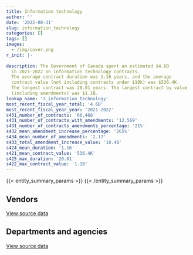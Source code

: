 ```yaml
---
title: Information technology
author: ''
date: '2022-08-31'
slug: information_technology
categories: []
tags: []
images:
  - /img/cover.png
r_init: |-
  
description: The Government of Canada spent an estimated $4.6B
  in 2021-2022 on information technology contracts.
  The average contract duration was 1.16 years, and the average
  contract value (not including contracts under $10k) was $536.4K.
  The longest contract was 20.01 years. The largest contract by value
  (including amendments) was $1.1B.
lookup_name: '3_information_technology'
most_recent_fiscal_year_total: '4.6B'
most_recent_fiscal_year_year: '2021-2022'
s431_number_of_contracts: '60,468'
s431_number_of_contracts_with_amendments: '12,569'
s431_number_of_contracts_amendments_percentage: '21%'
s432_mean_amendment_increase_percentage: '265%'
s434_mean_number_of_amendments: '2.17'
s433_total_amendment_increase_value: '10.4B'
s424_mean_duration: '1.16'
s421_mean_contract_value: '536.4K'
s425_max_duration: '20.01'
s422_max_contract_value: '1.1B'
---
```


<script src="/rmarkdown-libs/htmlwidgets/htmlwidgets.js"></script>
<link href="/rmarkdown-libs/datatables-css/datatables-crosstalk.css" rel="stylesheet" />
<script src="/rmarkdown-libs/datatables-binding/datatables.js"></script>
<script src="/rmarkdown-libs/jquery/jquery-3.6.0.min.js"></script>
<link href="/rmarkdown-libs/dt-core-bootstrap/css/dataTables.bootstrap.min.css" rel="stylesheet" />
<link href="/rmarkdown-libs/dt-core-bootstrap/css/dataTables.bootstrap.extra.css" rel="stylesheet" />
<script src="/rmarkdown-libs/dt-core-bootstrap/js/jquery.dataTables.min.js"></script>
<script src="/rmarkdown-libs/dt-core-bootstrap/js/dataTables.bootstrap.min.js"></script>
<link href="/rmarkdown-libs/crosstalk/css/crosstalk.min.css" rel="stylesheet" />
<script src="/rmarkdown-libs/crosstalk/js/crosstalk.min.js"></script>
<script src="/rmarkdown-libs/htmlwidgets/htmlwidgets.js"></script>
<link href="/rmarkdown-libs/datatables-css/datatables-crosstalk.css" rel="stylesheet" />
<script src="/rmarkdown-libs/datatables-binding/datatables.js"></script>
<script src="/rmarkdown-libs/jquery/jquery-3.6.0.min.js"></script>
<link href="/rmarkdown-libs/dt-core-bootstrap/css/dataTables.bootstrap.min.css" rel="stylesheet" />
<link href="/rmarkdown-libs/dt-core-bootstrap/css/dataTables.bootstrap.extra.css" rel="stylesheet" />
<script src="/rmarkdown-libs/dt-core-bootstrap/js/jquery.dataTables.min.js"></script>
<script src="/rmarkdown-libs/dt-core-bootstrap/js/dataTables.bootstrap.min.js"></script>
<link href="/rmarkdown-libs/crosstalk/css/crosstalk.min.css" rel="stylesheet" />
<script src="/rmarkdown-libs/crosstalk/js/crosstalk.min.js"></script>

{{< entity_summary_params >}}
{{< /entity_summary_params >}}

## Vendors

<div id="htmlwidget-1" style="width:100%;height:auto;" class="datatables html-widget"></div>
<script type="application/json" data-for="htmlwidget-1">{"x":{"style":"bootstrap","filter":"none","vertical":false,"data":[["<a href=\"/vendors/10647802_canada/\">10647802 Canada<\/a>","<a href=\"/vendors/11983890_canada_centre/\">11983890 Canada Centre<\/a>","<a href=\"/vendors/2keys/\">2Keys<\/a>","<a href=\"/vendors/3d_datacomm/\">3D datacomm<\/a>","<a href=\"/vendors/3m_canada_company/\">3M Canada Company<\/a>","<a href=\"/vendors/4_office_automation/\">4 Office Automation<\/a>","<a href=\"/vendors/49_solutions/\">49 Solutions<\/a>","<a href=\"/vendors/529040_ontario_and_880382/\">529040 Ontario and 880382<\/a>","<a href=\"/vendors/9168516_canada/\">9168516 Canada<\/a>","<a href=\"/vendors/ab_sciex/\">AB Sciex<\/a>","<a href=\"/vendors/accenture/\">Accenture<\/a>","<a href=\"/vendors/access_2_networks/\">Access 2 Networks<\/a>","<a href=\"/vendors/acklands_grainger/\">Acklands Grainger<\/a>","<a href=\"/vendors/acme_future_security_controls/\">Acme Future Security Controls<\/a>","<a href=\"/vendors/acosys_consulting_services/\">Acosys Consulting Services<\/a>","<a href=\"/vendors/act/\">ACT<\/a>","<a href=\"/vendors/action_personnel_of_ottawa_hull/\">Action Personnel of Ottawa Hull<\/a>","<a href=\"/vendors/adga_group/\">ADGA Group<\/a>","<a href=\"/vendors/adobe/\">Adobe<\/a>","<a href=\"/vendors/adrm_technology_consulting/\">ADRM Technology Consulting<\/a>","<a href=\"/vendors/advanced_business_interiors/\">Advanced Business Interiors<\/a>","<a href=\"/vendors/advanced_chippewa_technologies/\">Advanced Chippewa Technologies<\/a>","<a href=\"/vendors/aecom/\">AECOM<\/a>","<a href=\"/vendors/agilent/\">Agilent<\/a>","<a href=\"/vendors/ainsworth/\">Ainsworth<\/a>","<a href=\"/vendors/air_liquide_canada/\">Air Liquide Canada<\/a>","<a href=\"/vendors/airbus/\">Airbus<\/a>","<a href=\"/vendors/alinea_international/\">Alinea International<\/a>","<a href=\"/vendors/altis_human_resources/\">Altis Human Resources<\/a>","<a href=\"/vendors/amazon/\">Amazon<\/a>","<a href=\"/vendors/amtek_engineering/\">Amtek Engineering<\/a>","<a href=\"/vendors/anixter/\">Anixter<\/a>","<a href=\"/vendors/ansys_canada/\">Ansys Canada<\/a>","<a href=\"/vendors/applied_electonics/\">Applied Electonics<\/a>","<a href=\"/vendors/apption/\">Apption<\/a>","<a href=\"/vendors/arisglobal/\">Arisglobal<\/a>","<a href=\"/vendors/artemp_personnel_services/\">Artemp Personnel Services<\/a>","<a href=\"/vendors/asokan_business_interiors/\">Asokan Business Interiors<\/a>","<a href=\"/vendors/associated_engineering/\">Associated Engineering<\/a>","<a href=\"/vendors/avi_spl_canada/\">AVI SPL Canada<\/a>","<a href=\"/vendors/azimuth_consulting_group/\">Azimuth Consulting Group<\/a>","<a href=\"/vendors/b_l_associates/\">B L Associates<\/a>","<a href=\"/vendors/bae_systems/\">BAE Systems<\/a>","<a href=\"/vendors/banctec_canada/\">BancTec Canada<\/a>","<a href=\"/vendors/banfield_seguin/\">Banfield Seguin<\/a>","<a href=\"/vendors/bayshore_healthcare/\">Bayshore Healthcare<\/a>","<a href=\"/vendors/bdo_canada/\">BDO Canada<\/a>","<a href=\"/vendors/beaver_air_charter_consultants/\">Beaver Air Charter Consultants<\/a>","<a href=\"/vendors/beckman_coulter_canada/\">Beckman Coulter Canada<\/a>","<a href=\"/vendors/bell_and_howell_canada/\">Bell and Howell Canada<\/a>","<a href=\"/vendors/bell_canada/\">Bell Canada<\/a>","<a href=\"/vendors/black_mcdonald/\">Black McDonald<\/a>","<a href=\"/vendors/blackberry/\">Blackberry<\/a>","<a href=\"/vendors/bluedot/\">BlueDot<\/a>","<a href=\"/vendors/blumetric_environmental/\">Blumetric Environmental<\/a>","<a href=\"/vendors/bmc_software/\">Bmc Software<\/a>","<a href=\"/vendors/bmc_software_canada/\">BMC Software Canada<\/a>","<a href=\"/vendors/bombardier/\">Bombardier<\/a>","<a href=\"/vendors/bouthillette_parizeau/\">Bouthillette Parizeau<\/a>","<a href=\"/vendors/bragg_communications/\">Bragg Communications<\/a>","<a href=\"/vendors/brandt_tractor/\">Brandt Tractor<\/a>","<a href=\"/vendors/bridges_of_canada/\">Bridges of Canada<\/a>","<a href=\"/vendors/broadnet_telecom/\">Broadnet Telecom<\/a>","<a href=\"/vendors/brookfield_global_integrated_solutions/\">Brookfield Global Integrated Solutions<\/a>","<a href=\"/vendors/brs_innovations/\">BRS Innovations<\/a>","<a href=\"/vendors/bruker/\">Bruker<\/a>","<a href=\"/vendors/c_core/\">C Core<\/a>","<a href=\"/vendors/ca/\">CA<\/a>","<a href=\"/vendors/cache_computer_consulting/\">Cache Computer Consulting<\/a>","<a href=\"/vendors/cadex/\">Cadex<\/a>","<a href=\"/vendors/cae/\">CAE<\/a>","<a href=\"/vendors/calian/\">Calian<\/a>","<a href=\"/vendors/campbell_scientific_canada/\">Campbell Scientific Canada<\/a>","<a href=\"/vendors/canada_post/\">Canada Post<\/a>","<a href=\"/vendors/canadian_bank_note_company/\">Canadian Bank Note Company<\/a>","<a href=\"/vendors/canadian_corps_of_commissionaires/\">Canadian Corps of Commissionaires<\/a>","<a href=\"/vendors/canadian_development_consultants/\">Canadian Development Consultants<\/a>","<a href=\"/vendors/canadian_red_cross/\">Canadian Red Cross<\/a>","<a href=\"/vendors/canadian_standards_association/\">Canadian Standards Association<\/a>","<a href=\"/vendors/canon/\">Canon<\/a>","<a href=\"/vendors/cansel_survey_equipment/\">Cansel Survey Equipment<\/a>","<a href=\"/vendors/carahsoft_technology/\">Carahsoft Technology<\/a>","<a href=\"/vendors/careworx/\">CareWorx<\/a>","<a href=\"/vendors/carleton_university/\">Carleton University<\/a>","<a href=\"/vendors/carswell/\">Carswell<\/a>","<a href=\"/vendors/cbci_telecom/\">CBCI Telecom<\/a>","<a href=\"/vendors/cbcl/\">CBCL<\/a>","<a href=\"/vendors/cbre/\">CBRE<\/a>","<a href=\"/vendors/cdci_research/\">CDCI Research<\/a>","<a href=\"/vendors/cdw_canada/\">CDW Canada<\/a>","<a href=\"/vendors/cellebrite/\">Cellebrite<\/a>","<a href=\"/vendors/ceridian/\">Ceridian<\/a>","<a href=\"/vendors/cgi/\">CGI<\/a>","<a href=\"/vendors/channel_management_international/\">Channel Management International<\/a>","<a href=\"/vendors/charron_human_resources/\">Charron Human Resources<\/a>","<a href=\"/vendors/charter_telecom/\">Charter Telecom<\/a>","<a href=\"/vendors/chubb_edwards/\">Chubb Edwards<\/a>","<a href=\"/vendors/cima/\">CIMA<\/a>","<a href=\"/vendors/cision_canada/\">Cision Canada<\/a>","<a href=\"/vendors/cistel_technology/\">Cistel Technology<\/a>","<a href=\"/vendors/citrix/\">Citrix<\/a>","<a href=\"/vendors/click_networks/\">Click Networks<\/a>","<a href=\"/vendors/closereach/\">CloseReach<\/a>","<a href=\"/vendors/co_ven/\">Co Ven<\/a>","<a href=\"/vendors/cofomo/\">Cofomo<\/a>","<a href=\"/vendors/colliers_project_leaders/\">Colliers Project Leaders<\/a>","<a href=\"/vendors/colt_canada/\">Colt Canada<\/a>","<a href=\"/vendors/combat_networks/\">Combat Networks<\/a>","<a href=\"/vendors/commpower/\">CommPower<\/a>","<a href=\"/vendors/commvault_systems/\">Commvault Systems<\/a>","<a href=\"/vendors/compucom_canada/\">Compucom Canada<\/a>","<a href=\"/vendors/compugen/\">Compugen<\/a>","<a href=\"/vendors/computer_associates_canada/\">Computer Associates Canada<\/a>","<a href=\"/vendors/concept_controls/\">Concept Controls<\/a>","<a href=\"/vendors/conexsys/\">CONEXSYS<\/a>","<a href=\"/vendors/connex_telecommunications/\">Connex Telecommunications<\/a>","<a href=\"/vendors/conoscenti_technologies/\">Conoscenti Technologies<\/a>","<a href=\"/vendors/contract_community/\">Contract Community<\/a>","<a href=\"/vendors/convergint_technologies/\">Convergint Technologies<\/a>","<a href=\"/vendors/coradix_technology_consulting/\">Coradix Technology Consulting<\/a>","<a href=\"/vendors/corbel_management/\">Corbel Management<\/a>","<a href=\"/vendors/cossette_communications/\">Cossette Communications<\/a>","<a href=\"/vendors/cpcs_transcom/\">CPCS Transcom<\/a>","<a href=\"/vendors/csdc_systems/\">CSDC Systems<\/a>","<a href=\"/vendors/ctoms/\">CTOMS<\/a>","<a href=\"/vendors/cullen_diesel_power/\">Cullen Diesel Power<\/a>","<a href=\"/vendors/cytelligence/\">Cytelligence<\/a>","<a href=\"/vendors/d_f_s/\">D F S<\/a>","<a href=\"/vendors/d_mark_biosciences/\">D Mark Biosciences<\/a>","<a href=\"/vendors/d2l/\">D2L<\/a>","<a href=\"/vendors/d4is_solutions/\">D4IS Solutions<\/a>","<a href=\"/vendors/dalhousie_university/\">Dalhousie University<\/a>","<a href=\"/vendors/dalian_enterprises/\">Dalian Enterprises<\/a>","<a href=\"/vendors/dasco_equipment/\">DASCO Equipment<\/a>","<a href=\"/vendors/decisive_group/\">Decisive Group<\/a>","<a href=\"/vendors/delco_automation/\">Delco Automation<\/a>","<a href=\"/vendors/dell_computer/\">Dell Computer<\/a>","<a href=\"/vendors/deloitte/\">Deloitte<\/a>","<a href=\"/vendors/dexterra/\">Dexterra<\/a>","<a href=\"/vendors/diligens/\">Diligens<\/a>","<a href=\"/vendors/dillon_consulting/\">Dillon Consulting<\/a>","<a href=\"/vendors/dls_technology/\">DLS Technology<\/a>","<a href=\"/vendors/dnr_consulting_group/\">DNR Consulting Group<\/a>","<a href=\"/vendors/donna_cona/\">Donna Cona<\/a>","<a href=\"/vendors/dragage_im/\">Dragage IM<\/a>","<a href=\"/vendors/dwp_solutions/\">DWP Solutions<\/a>","<a href=\"/vendors/dymech_engineering/\">Dymech Engineering<\/a>","<a href=\"/vendors/dynabook_canada/\">Dynabook Canada<\/a>","<a href=\"/vendors/dynamic_personnel_consultants/\">Dynamic Personnel Consultants<\/a>","<a href=\"/vendors/eagle_professional_resources/\">Eagle Professional Resources<\/a>","<a href=\"/vendors/eberhard_von_huene_associates/\">Eberhard Von Huene Associates<\/a>","<a href=\"/vendors/ebsco_canada/\">EBSCO Canada<\/a>","<a href=\"/vendors/eclipsys_solutions/\">Eclipsys Solutions<\/a>","<a href=\"/vendors/ecole_de_langues_abce/\">Ecole De Langues Abce<\/a>","<a href=\"/vendors/ecole_de_langues_la_cite/\">Ecole De Langues La Cite<\/a>","<a href=\"/vendors/ekos_research_associates/\">Ekos Research Associates<\/a>","<a href=\"/vendors/ellisdon/\">Ellisdon<\/a>","<a href=\"/vendors/elsevier/\">Elsevier<\/a>","<a href=\"/vendors/emcon_services/\">Emcon Services<\/a>","<a href=\"/vendors/empowered_networks/\">Empowered Networks<\/a>","<a href=\"/vendors/emtec/\">Emtec<\/a>","<a href=\"/vendors/englobe/\">Englobe<\/a>","<a href=\"/vendors/entrust/\">Entrust<\/a>","<a href=\"/vendors/environics_research_group/\">Environics Research Group<\/a>","<a href=\"/vendors/eperformance/\">Eperformance<\/a>","<a href=\"/vendors/ernst_young/\">Ernst Young<\/a>","<a href=\"/vendors/esri/\">ESRI<\/a>","<a href=\"/vendors/evaluation_personnel_selection/\">Evaluation Personnel Selection<\/a>","<a href=\"/vendors/evripos_janitorial_services/\">Evripos Janitorial Services<\/a>","<a href=\"/vendors/excel_human_resources/\">Excel Human Resources<\/a>","<a href=\"/vendors/exp_services/\">EXP Services<\/a>","<a href=\"/vendors/factiva/\">Factiva<\/a>","<a href=\"/vendors/fast_forward_french/\">Fast Forward French<\/a>","<a href=\"/vendors/fast_track_staffing/\">Fast Track Staffing<\/a>","<a href=\"/vendors/feast_interactive/\">FEAST Interactive<\/a>","<a href=\"/vendors/felix_technology/\">Felix Technology<\/a>","<a href=\"/vendors/ference_company_consulting/\">Ference Company Consulting<\/a>","<a href=\"/vendors/finning_international/\">Finning International<\/a>","<a href=\"/vendors/fish_food_and_allied_workers/\">Fish Food and Allied Workers<\/a>","<a href=\"/vendors/flynn_canada/\">Flynn Canada<\/a>","<a href=\"/vendors/fmc_professionals/\">FMC Professionals<\/a>","<a href=\"/vendors/ford_motor_company/\">Ford Motor Company<\/a>","<a href=\"/vendors/forrester_research/\">Forrester Research<\/a>","<a href=\"/vendors/foxit_software/\">Foxit Software<\/a>","<a href=\"/vendors/freebalance/\">FreeBalance<\/a>","<a href=\"/vendors/frequentis_canada/\">Frequentis Canada<\/a>","<a href=\"/vendors/frosti_fishing/\">Frosti Fishing<\/a>","<a href=\"/vendors/fugro_geosurveys/\">Fugro GeoSurveys<\/a>","<a href=\"/vendors/fujitsu/\">Fujitsu<\/a>","<a href=\"/vendors/fvb_energy/\">FVB Energy<\/a>","<a href=\"/vendors/g4s_security_services/\">G4S Security Services<\/a>","<a href=\"/vendors/gap_wireless/\">Gap Wireless<\/a>","<a href=\"/vendors/garda_security_group/\">Garda Security Group<\/a>","<a href=\"/vendors/gartner/\">Gartner<\/a>","<a href=\"/vendors/gatestone/\">Gatestone<\/a>","<a href=\"/vendors/gc_strategies/\">GC Strategies<\/a>","<a href=\"/vendors/gdi_services/\">GDI Services<\/a>","<a href=\"/vendors/gemtec/\">Gemtec<\/a>","<a href=\"/vendors/general_dynamics/\">General Dynamics<\/a>","<a href=\"/vendors/genesis_integration/\">Genesis Integration<\/a>","<a href=\"/vendors/gilmore_reproductions/\">Gilmore Reproductions<\/a>","<a href=\"/vendors/glasshouse_systems/\">GlassHouse Systems<\/a>","<a href=\"/vendors/global_knowledge/\">Global Knowledge<\/a>","<a href=\"/vendors/global_upholstery/\">Global Upholstery<\/a>","<a href=\"/vendors/golder_associates/\">Golder Associates<\/a>","<a href=\"/vendors/goss_gilroy/\">Goss Gilroy<\/a>","<a href=\"/vendors/grand_toy/\">Grand Toy<\/a>","<a href=\"/vendors/graybridge_international_consulting/\">Graybridge International Consulting<\/a>","<a href=\"/vendors/greater_toronto_airport_authority/\">Greater Toronto Airport Authority<\/a>","<a href=\"/vendors/gsi_international_consulting/\">GSI International Consulting<\/a>","<a href=\"/vendors/harbourside_engineering_consultants/\">Harbourside Engineering Consultants<\/a>","<a href=\"/vendors/haskoning_uk/\">Haskoning UK<\/a>","<a href=\"/vendors/hatch/\">Hatch<\/a>","<a href=\"/vendors/hawboldt_industries/\">Hawboldt Industries<\/a>","<a href=\"/vendors/haworth/\">Haworth<\/a>","<a href=\"/vendors/hewlett_packard/\">Hewlett Packard<\/a>","<a href=\"/vendors/hexagon/\">Hexagon<\/a>","<a href=\"/vendors/hitachi_data_systems/\">Hitachi Data Systems<\/a>","<a href=\"/vendors/hitrac/\">Hitrac<\/a>","<a href=\"/vendors/honeywell/\">Honeywell<\/a>","<a href=\"/vendors/hootsuite/\">Hootsuite<\/a>","<a href=\"/vendors/horizant/\">Horizant<\/a>","<a href=\"/vendors/hoskin_scientific/\">Hoskin Scientific<\/a>","<a href=\"/vendors/hubspoke/\">HubSpoke<\/a>","<a href=\"/vendors/hypertec/\">Hypertec<\/a>","<a href=\"/vendors/i4c_information_technology/\">I4C Information Technology<\/a>","<a href=\"/vendors/ibiska_telecom/\">Ibiska Telecom<\/a>","<a href=\"/vendors/ibm_canada/\">IBM Canada<\/a>","<a href=\"/vendors/iceberg_networks/\">Iceberg Networks<\/a>","<a href=\"/vendors/ids_systems_consultants/\">IDS Systems Consultants<\/a>","<a href=\"/vendors/ifathom/\">iFathom<\/a>","<a href=\"/vendors/ihs_global/\">IHS Global<\/a>","<a href=\"/vendors/iic_technologies/\">IIC Technologies<\/a>","<a href=\"/vendors/illumina_canada/\">Illumina Canada<\/a>","<a href=\"/vendors/imp_group/\">IMP Group<\/a>","<a href=\"/vendors/imtech_marine_canada/\">Imtech Marine Canada<\/a>","<a href=\"/vendors/info_tech_research_group/\">Info Tech Research Group<\/a>","<a href=\"/vendors/infosys/\">Infosys<\/a>","<a href=\"/vendors/inmarsat_solutions/\">Inmarsat Solutions<\/a>","<a href=\"/vendors/innovasea_marine_systems_canada/\">Innovasea Marine Systems Canada<\/a>","<a href=\"/vendors/insa/\">Insa<\/a>","<a href=\"/vendors/instrux_media/\">Instrux Media<\/a>","<a href=\"/vendors/integra_networks/\">Integra Networks<\/a>","<a href=\"/vendors/integrated_distribution_systems/\">Integrated Distribution Systems<\/a>","<a href=\"/vendors/interactive_audio_visual/\">Interactive Audio Visual<\/a>","<a href=\"/vendors/international_safety_research/\">International Safety Research<\/a>","<a href=\"/vendors/ipsos/\">Ipsos<\/a>","<a href=\"/vendors/ipss/\">IPSS<\/a>","<a href=\"/vendors/iron_mountain/\">Iron Mountain<\/a>","<a href=\"/vendors/irving_oil/\">Irving Oil<\/a>","<a href=\"/vendors/irving_shipbuilding/\">Irving Shipbuilding<\/a>","<a href=\"/vendors/it_net_consultants/\">IT NET Consultants<\/a>","<a href=\"/vendors/itex/\">ITEX<\/a>","<a href=\"/vendors/j_j_trailers_manufacturers_and_sales/\">J J Trailers Manufacturers and Sales<\/a>","<a href=\"/vendors/j_l_richards_associates/\">J L Richards Associates<\/a>","<a href=\"/vendors/jasco_applied_sciences_canada/\">JASCO Applied Sciences Canada<\/a>","<a href=\"/vendors/jastram_engineering/\">Jastram Engineering<\/a>","<a href=\"/vendors/jim_pattison_industries/\">Jim Pattison Industries<\/a>","<a href=\"/vendors/john_howard_society/\">John Howard Society<\/a>","<a href=\"/vendors/john_wiley_sons/\">John Wiley Sons<\/a>","<a href=\"/vendors/johnson_controls_canada/\">Johnson Controls Canada<\/a>","<a href=\"/vendors/keydata_associates/\">Keydata Associates<\/a>","<a href=\"/vendors/keysight_technologies_canada/\">Keysight Technologies Canada<\/a>","<a href=\"/vendors/kone/\">KONE<\/a>","<a href=\"/vendors/kongsberg/\">Kongsberg<\/a>","<a href=\"/vendors/konica_minolta_business_solutions/\">Konica Minolta Business Solutions<\/a>","<a href=\"/vendors/kpmg/\">KPMG<\/a>","<a href=\"/vendors/kubota_canada/\">Kubota Canada<\/a>","<a href=\"/vendors/kwc_architects/\">Kwc Architects<\/a>","<a href=\"/vendors/kyndryl_canada/\">Kyndryl Canada<\/a>","<a href=\"/vendors/l_agence/\">L Agence<\/a>","<a href=\"/vendors/l3harris/\">L3Harris<\/a>","<a href=\"/vendors/language_research_development_group/\">Language Research Development Group<\/a>","<a href=\"/vendors/lannick_contract_solutions/\">Lannick Contract Solutions<\/a>","<a href=\"/vendors/lansdowne_technologies/\">Lansdowne Technologies<\/a>","<a href=\"/vendors/laurentian_technologies/\">Laurentian Technologies<\/a>","<a href=\"/vendors/lemay/\">Lemay<\/a>","<a href=\"/vendors/leo_pisces_services_group/\">Leo Pisces Services Group<\/a>","<a href=\"/vendors/leonardo/\">Leonardo<\/a>","<a href=\"/vendors/levitt_safety/\">Levitt Safety<\/a>","<a href=\"/vendors/lexisnexis_canada/\">LexisNexis Canada<\/a>","<a href=\"/vendors/life_technologies/\">Life Technologies<\/a>","<a href=\"/vendors/lifespeak/\">LifeSpeak<\/a>","<a href=\"/vendors/like_10/\">Like 10<\/a>","<a href=\"/vendors/linovati/\">Linovati<\/a>","<a href=\"/vendors/lionbridge/\">Lionbridge<\/a>","<a href=\"/vendors/lloyd_s_register_canada/\">Lloyd’s Register Canada<\/a>","<a href=\"/vendors/lowe_martin_company/\">Lowe Martin Company<\/a>","<a href=\"/vendors/lro_staffing/\">LRO Staffing<\/a>","<a href=\"/vendors/ls_telcom/\">LS telcom<\/a>","<a href=\"/vendors/lumina_it/\">Lumina IT<\/a>","<a href=\"/vendors/m_d_charlton/\">M D Charlton<\/a>","<a href=\"/vendors/m_r_engineering/\">M R Engineering<\/a>","<a href=\"/vendors/macdonald_dettwiler_and_associates/\">Macdonald Dettwiler and Associates<\/a>","<a href=\"/vendors/magellan_aerospace/\">Magellan Aerospace<\/a>","<a href=\"/vendors/makwa_resourcing/\">Makwa Resourcing<\/a>","<a href=\"/vendors/manpower_services_canada/\">Manpower Services Canada<\/a>","<a href=\"/vendors/maplesoft_consulting/\">Maplesoft Consulting<\/a>","<a href=\"/vendors/marinenav/\">MarineNav<\/a>","<a href=\"/vendors/maverin/\">Maverin<\/a>","<a href=\"/vendors/maximus_canada/\">Maximus Canada<\/a>","<a href=\"/vendors/maxsys_staffing_and_consulting/\">Maxsys Staffing and Consulting<\/a>","<a href=\"/vendors/mcafee_international/\">McAfee International<\/a>","<a href=\"/vendors/mckinsey_and_company/\">McKinsey and Company<\/a>","<a href=\"/vendors/mdos_consulting/\">MDOS Consulting<\/a>","<a href=\"/vendors/media_q/\">Media Q<\/a>","<a href=\"/vendors/mega_tech/\">Mega Tech<\/a>","<a href=\"/vendors/mercury_marine/\">Mercury Marine<\/a>","<a href=\"/vendors/messa_computing/\">Messa Computing<\/a>","<a href=\"/vendors/metocean_telematics/\">Metocean Telematics<\/a>","<a href=\"/vendors/mgis/\">MGIS<\/a>","<a href=\"/vendors/michael_wager_consulting/\">Michael Wager Consulting<\/a>","<a href=\"/vendors/microsoft_canada/\">Microsoft Canada<\/a>","<a href=\"/vendors/millbrook_tactical/\">Millbrook Tactical<\/a>","<a href=\"/vendors/mindwire_systems/\">Mindwire Systems<\/a>","<a href=\"/vendors/mishkumi_technologies/\">Mishkumi Technologies<\/a>","<a href=\"/vendors/mnp/\">MNP<\/a>","<a href=\"/vendors/mobile_resource_group/\">Mobile Resource Group<\/a>","<a href=\"/vendors/modis_canada/\">Modis Canada<\/a>","<a href=\"/vendors/moerae_solutions/\">Moerae Solutions<\/a>","<a href=\"/vendors/moneris/\">Moneris<\/a>","<a href=\"/vendors/moore_canada/\">Moore Canada<\/a>","<a href=\"/vendors/morneau_shepell/\">Morneau Shepell<\/a>","<a href=\"/vendors/morpho_canada/\">Morpho Canada<\/a>","<a href=\"/vendors/motorola_solutions_canada/\">Motorola Solutions Canada<\/a>","<a href=\"/vendors/mts_allstream/\">MTS Allstream<\/a>","<a href=\"/vendors/n12_consulting/\">N12 Consulting<\/a>","<a href=\"/vendors/national_arts_centre/\">National Arts Centre<\/a>","<a href=\"/vendors/nations_translation_group/\">Nations Translation Group<\/a>","<a href=\"/vendors/nattiq/\">NATTIQ<\/a>","<a href=\"/vendors/nav_canada/\">NAV Canada<\/a>","<a href=\"/vendors/navpoint_consulting_group/\">Navpoint Consulting Group<\/a>","<a href=\"/vendors/newfound_recruiting/\">Newfound Recruiting<\/a>","<a href=\"/vendors/nfoe/\">NFOE<\/a>","<a href=\"/vendors/niche_technology/\">Niche Technology<\/a>","<a href=\"/vendors/nimble_information_strategies/\">Nimble Information Strategies<\/a>","<a href=\"/vendors/nisha_techonologies/\">Nisha Techonologies<\/a>","<a href=\"/vendors/nortac_defence/\">NORTAC Defence<\/a>","<a href=\"/vendors/northern_micro/\">Northern Micro<\/a>","<a href=\"/vendors/northwest_marine_technology/\">Northwest Marine Technology<\/a>","<a href=\"/vendors/northwestel/\">Northwestel<\/a>","<a href=\"/vendors/nortrax_canada/\">Nortrax Canada<\/a>","<a href=\"/vendors/nova_networks/\">Nova Networks<\/a>","<a href=\"/vendors/nrns/\">NRNS<\/a>","<a href=\"/vendors/nua_office/\">NUA Office<\/a>","<a href=\"/vendors/nuctech_company/\">NUCTECH Company<\/a>","<a href=\"/vendors/nuix_north_america/\">Nuix North America<\/a>","<a href=\"/vendors/number_ten_architectural_group/\">Number Ten Architectural Group<\/a>","<a href=\"/vendors/olin/\">Olin<\/a>","<a href=\"/vendors/onix_networking_canada/\">Onix Networking Canada<\/a>","<a href=\"/vendors/onx_enterprise_solutions/\">OnX Enterprise Solutions<\/a>","<a href=\"/vendors/openframe_technologies/\">OpenFrame Technologies<\/a>","<a href=\"/vendors/opentext/\">OpenText<\/a>","<a href=\"/vendors/oproma/\">Oproma<\/a>","<a href=\"/vendors/optiv_canada_federal/\">Optiv Canada Federal<\/a>","<a href=\"/vendors/oracle_canada/\">Oracle Canada<\/a>","<a href=\"/vendors/orangutech/\">Orangutech<\/a>","<a href=\"/vendors/oxford_economics_usa/\">Oxford Economics USA<\/a>","<a href=\"/vendors/paladin_group/\">Paladin Group<\/a>","<a href=\"/vendors/panasonic/\">Panasonic<\/a>","<a href=\"/vendors/patlon_aircraft_industries/\">Patlon Aircraft Industries<\/a>","<a href=\"/vendors/pattison_sign_group/\">Pattison Sign Group<\/a>","<a href=\"/vendors/perceptics/\">Perceptics<\/a>","<a href=\"/vendors/peter_j_kindree_architect/\">Peter J Kindree Architect<\/a>","<a href=\"/vendors/phaselock_systems_international/\">Phaselock Systems International<\/a>","<a href=\"/vendors/pitney_bowes/\">Pitney Bowes<\/a>","<a href=\"/vendors/pleiad_canada/\">Pleiad Canada<\/a>","<a href=\"/vendors/podolinsky_equipment/\">Podolinsky Equipment<\/a>","<a href=\"/vendors/point_hope_maritime/\">Point Hope Maritime<\/a>","<a href=\"/vendors/pomerleau/\">Pomerleau<\/a>","<a href=\"/vendors/portage_personnel/\">Portage Personnel<\/a>","<a href=\"/vendors/postmedia_network/\">Postmedia Network<\/a>","<a href=\"/vendors/pra/\">PRA<\/a>","<a href=\"/vendors/pragmatic_conferencing/\">Pragmatic Conferencing<\/a>","<a href=\"/vendors/precisionit/\">PrecisionIT<\/a>","<a href=\"/vendors/pricewaterhouse_coopers/\">Pricewaterhouse Coopers<\/a>","<a href=\"/vendors/primex_project_management/\">PRIMEX Project Management<\/a>","<a href=\"/vendors/printers_plus/\">Printers Plus<\/a>","<a href=\"/vendors/procom_consultants/\">Procom Consultants<\/a>","<a href=\"/vendors/prologic_systems/\">Prologic Systems<\/a>","<a href=\"/vendors/promaxis/\">Promaxis<\/a>","<a href=\"/vendors/proquest/\">ProQuest<\/a>","<a href=\"/vendors/prosci_canada/\">Prosci Canada<\/a>","<a href=\"/vendors/protak_consulting_group/\">Protak Consulting Group<\/a>","<a href=\"/vendors/provencher_roy_associes/\">Provencher Roy Associes<\/a>","<a href=\"/vendors/purelogic/\">PureLogic<\/a>","<a href=\"/vendors/purespirit_solutions/\">PureSpirIT Solutions<\/a>","<a href=\"/vendors/qiagen/\">QIAGEN<\/a>","<a href=\"/vendors/qmr/\">QMR<\/a>","<a href=\"/vendors/quantum_management_services/\">Quantum Management Services<\/a>","<a href=\"/vendors/quintet_consulting/\">Quintet Consulting<\/a>","<a href=\"/vendors/quorum/\">Quorum<\/a>","<a href=\"/vendors/r_e_gilmore_investments/\">R E Gilmore Investments<\/a>","<a href=\"/vendors/r2i/\">R2I<\/a>","<a href=\"/vendors/rampart_international/\">Rampart International<\/a>","<a href=\"/vendors/randstad/\">Randstad<\/a>","<a href=\"/vendors/rapiscan_systems/\">Rapiscan Systems<\/a>","<a href=\"/vendors/raymond_chabot_grant_thornton/\">Raymond Chabot Grant Thornton<\/a>","<a href=\"/vendors/raytheon/\">Raytheon<\/a>","<a href=\"/vendors/reparations_navales_et_industrielles_ocean/\">Reparations Navales et Industrielles Ocean<\/a>","<a href=\"/vendors/rhea/\">RHEA<\/a>","<a href=\"/vendors/rheinmetall/\">Rheinmetall<\/a>","<a href=\"/vendors/ricoh/\">Ricoh<\/a>","<a href=\"/vendors/risk_sciences_international/\">Risk Sciences International<\/a>","<a href=\"/vendors/rockwell_collins_canada/\">Rockwell Collins Canada<\/a>","<a href=\"/vendors/rogers/\">Rogers<\/a>","<a href=\"/vendors/rohde_schwarz_canada/\">Rohde Schwarz Canada<\/a>","<a href=\"/vendors/s_p_global_market_intelligence/\">S P Global Market Intelligence<\/a>","<a href=\"/vendors/saba_software/\">Saba Software<\/a>","<a href=\"/vendors/salesforce_canada/\">Salesforce Canada<\/a>","<a href=\"/vendors/samson_and_associates/\">Samson and Associates<\/a>","<a href=\"/vendors/samson_associes/\">Samson Associes<\/a>","<a href=\"/vendors/sap/\">SAP<\/a>","<a href=\"/vendors/sas_institute/\">SAS Institute<\/a>","<a href=\"/vendors/sasktel/\">SaskTel<\/a>","<a href=\"/vendors/sca_shipping_consultants_associated/\">SCA Shipping Consultants Associated<\/a>","<a href=\"/vendors/sdl_international_canada/\">SDL International Canada<\/a>","<a href=\"/vendors/seacoast_marine_electronics/\">Seacoast Marine Electronics<\/a>","<a href=\"/vendors/seaspan_victoria_shipyards/\">Seaspan Victoria Shipyards<\/a>","<a href=\"/vendors/securekey_technologies/\">SecureKey Technologies<\/a>","<a href=\"/vendors/serco/\">Serco<\/a>","<a href=\"/vendors/sharp_electronics/\">Sharp Electronics<\/a>","<a href=\"/vendors/shaw_cable/\">Shaw Cable<\/a>","<a href=\"/vendors/shi_canada/\">SHI Canada<\/a>","<a href=\"/vendors/shm_canada_consulting/\">SHM Canada Consulting<\/a>","<a href=\"/vendors/si_systems/\">SI Systems<\/a>","<a href=\"/vendors/siemens/\">Siemens<\/a>","<a href=\"/vendors/sierra_systems_group/\">Sierra Systems Group<\/a>","<a href=\"/vendors/simex_defence/\">Simex Defence<\/a>","<a href=\"/vendors/simplex_grinnell/\">Simplex Grinnell<\/a>","<a href=\"/vendors/skillsoft_canada/\">Skillsoft Canada<\/a>","<a href=\"/vendors/slr_consulting_canada/\">SLR Consulting Canada<\/a>","<a href=\"/vendors/smiths_detection/\">Smiths Detection<\/a>","<a href=\"/vendors/snc_lavalin/\">SNC Lavalin<\/a>","<a href=\"/vendors/softchoice/\">Softchoice<\/a>","<a href=\"/vendors/softsim_technologies/\">Softsim Technologies<\/a>","<a href=\"/vendors/solotech/\">Solotech<\/a>","<a href=\"/vendors/somos/\">Somos<\/a>","<a href=\"/vendors/southwest_research_institute/\">Southwest Research Institute<\/a>","<a href=\"/vendors/sra_staffing_solutions/\">SRA Staffing Solutions<\/a>","<a href=\"/vendors/st_airborne_systems/\">St Airborne Systems<\/a>","<a href=\"/vendors/st_john_ambulance/\">St John Ambulance<\/a>","<a href=\"/vendors/st_joseph_print_group/\">St Joseph Print Group<\/a>","<a href=\"/vendors/stantec/\">Stantec<\/a>","<a href=\"/vendors/stepped_care_solutions/\">Stepped Care Solutions<\/a>","<a href=\"/vendors/stoneworks_technologies/\">Stoneworks Technologies<\/a>","<a href=\"/vendors/stratos/\">Stratos<\/a>","<a href=\"/vendors/summit_canada_distributors/\">Summit Canada Distributors<\/a>","<a href=\"/vendors/sun_life_assurance_company/\">Sun Life Assurance Company<\/a>","<a href=\"/vendors/super_channel_international/\">Super Channel International<\/a>","<a href=\"/vendors/suse_software_solutions_canada/\">SUSE Software Solutions Canada<\/a>","<a href=\"/vendors/synersolutions_technologies/\">SynerSolutions Technologies<\/a>","<a href=\"/vendors/systematix_solutions/\">Systematix Solutions<\/a>","<a href=\"/vendors/systemscope/\">Systemscope<\/a>","<a href=\"/vendors/tag_hr/\">Tag HR<\/a>","<a href=\"/vendors/taligent_consulting/\">Taligent Consulting<\/a>","<a href=\"/vendors/tankatek/\">Tankatek<\/a>","<a href=\"/vendors/tecsis/\">Tecsis<\/a>","<a href=\"/vendors/teknion/\">Teknion<\/a>","<a href=\"/vendors/teksystems_canada/\">Teksystems Canada<\/a>","<a href=\"/vendors/telecom_computer_services/\">Telecom Computer Services<\/a>","<a href=\"/vendors/teledyne/\">Teledyne<\/a>","<a href=\"/vendors/telesat/\">Telesat<\/a>","<a href=\"/vendors/telus_canada/\">Telus Canada<\/a>","<a href=\"/vendors/tenaquip/\">Tenaquip<\/a>","<a href=\"/vendors/teramach_technologies/\">Teramach Technologies<\/a>","<a href=\"/vendors/tes_contract_services/\">TES Contract Services<\/a>","<a href=\"/vendors/testforce_systems/\">Testforce Systems<\/a>","<a href=\"/vendors/tetra_tech/\">Tetra Tech<\/a>","<a href=\"/vendors/thales/\">Thales<\/a>","<a href=\"/vendors/the_aim_group/\">The AIM Group<\/a>","<a href=\"/vendors/the_halifax_computer_consulting_group/\">The Halifax Computer Consulting Group<\/a>","<a href=\"/vendors/the_halifax_group/\">The Halifax Group<\/a>","<a href=\"/vendors/the_it_broker/\">The IT Broker<\/a>","<a href=\"/vendors/the_ktl_group/\">The KTL Group<\/a>","<a href=\"/vendors/the_masha_krupp_translation_group/\">The Masha Krupp Translation Group<\/a>","<a href=\"/vendors/the_mathworks/\">The Mathworks<\/a>","<a href=\"/vendors/the_right_door_consulting/\">The Right Door Consulting<\/a>","<a href=\"/vendors/the_vcan_group/\">The VCAN Group<\/a>","<a href=\"/vendors/thermo_fisher_scientific/\">Thermo Fisher Scientific<\/a>","<a href=\"/vendors/thinkon/\">ThinkOn<\/a>","<a href=\"/vendors/thomas_schmidt/\">Thomas Schmidt<\/a>","<a href=\"/vendors/thomson_reuters/\">Thomson Reuters<\/a>","<a href=\"/vendors/thrive_health/\">Thrive Health<\/a>","<a href=\"/vendors/tiree/\">Tiree<\/a>","<a href=\"/vendors/titan_boats/\">Titan Boats<\/a>","<a href=\"/vendors/toromont/\">Toromont<\/a>","<a href=\"/vendors/toshiba_canada/\">Toshiba Canada<\/a>","<a href=\"/vendors/totem_offisource/\">Totem Offisource<\/a>","<a href=\"/vendors/tpg_technology_consultants/\">Tpg Technology Consultants<\/a>","<a href=\"/vendors/track24_canada/\">Track24 Canada<\/a>","<a href=\"/vendors/transpolar_technology/\">Transpolar Technology<\/a>","<a href=\"/vendors/trm_technologies/\">TRM Technologies<\/a>","<a href=\"/vendors/tundra_technical_solutions/\">Tundra Technical Solutions<\/a>","<a href=\"/vendors/turtle_island_staffing/\">Turtle Island Staffing<\/a>","<a href=\"/vendors/tyco_integrated_fire_security/\">Tyco Integrated Fire Security<\/a>","<a href=\"/vendors/ultra_electronics/\">Ultra Electronics<\/a>","<a href=\"/vendors/unisoft_international/\">Unisoft International<\/a>","<a href=\"/vendors/unisource/\">Unisource<\/a>","<a href=\"/vendors/unisys_canada/\">Unisys Canada<\/a>","<a href=\"/vendors/united_rentals_of_canada/\">United Rentals of Canada<\/a>","<a href=\"/vendors/universite_laval/\">Universite Laval<\/a>","<a href=\"/vendors/university_of_alberta/\">University of Alberta<\/a>","<a href=\"/vendors/university_of_british_columbia/\">University of British Columbia<\/a>","<a href=\"/vendors/university_of_calgary/\">University of Calgary<\/a>","<a href=\"/vendors/university_of_guelph/\">University of Guelph<\/a>","<a href=\"/vendors/university_of_new_brunswick/\">University of New Brunswick<\/a>","<a href=\"/vendors/university_of_ottawa/\">University of Ottawa<\/a>","<a href=\"/vendors/university_of_saskatchewan/\">University of Saskatchewan<\/a>","<a href=\"/vendors/university_of_toronto/\">University of Toronto<\/a>","<a href=\"/vendors/university_of_waterloo/\">University of Waterloo<\/a>","<a href=\"/vendors/vaisala_canada/\">Vaisala Canada<\/a>","<a href=\"/vendors/valcom_consulting/\">Valcom Consulting<\/a>","<a href=\"/vendors/vancouver_pile_driving/\">Vancouver Pile Driving<\/a>","<a href=\"/vendors/vancouver_shipyards/\">Vancouver Shipyards<\/a>","<a href=\"/vendors/veritaaq_technology_house/\">Veritaaq Technology House<\/a>","<a href=\"/vendors/veritas_technologies/\">Veritas Technologies<\/a>","<a href=\"/vendors/vfa_canada/\">VFA Canada<\/a>","<a href=\"/vendors/vmware/\">VMware<\/a>","<a href=\"/vendors/vwr_international/\">VWR International<\/a>","<a href=\"/vendors/wainwright_marine_services/\">Wainwright Marine Services<\/a>","<a href=\"/vendors/wajax/\">Wajax<\/a>","<a href=\"/vendors/wartsila/\">Wartsila<\/a>","<a href=\"/vendors/watchguard_video/\">WatchGuard Video<\/a>","<a href=\"/vendors/waters/\">Waters<\/a>","<a href=\"/vendors/wesco_distribution_canada/\">WESCO Distribution Canada<\/a>","<a href=\"/vendors/westbury_national_show_systems/\">Westbury National Show Systems<\/a>","<a href=\"/vendors/westower_communications/\">WesTower Communications<\/a>","<a href=\"/vendors/wildlife_computers/\">Wildlife Computers<\/a>","<a href=\"/vendors/william_j_barker_clinical/\">William J Barker Clinical<\/a>","<a href=\"/vendors/wills_transfer/\">Wills Transfer<\/a>","<a href=\"/vendors/wintersteiger/\">WINTERSTEIGER<\/a>","<a href=\"/vendors/wolters_kluwer/\">Wolters Kluwer<\/a>","<a href=\"/vendors/woodward_s_oil/\">Woodward’s Oil<\/a>","<a href=\"/vendors/workdynamics_technologies/\">WorkDynamics Technologies<\/a>","<a href=\"/vendors/world_university_service_of_canada/\">World University Service of Canada<\/a>","<a href=\"/vendors/worldreach_software/\">Worldreach Software<\/a>","<a href=\"/vendors/wpp_group_canada_communications/\">WPP Group Canada Communications<\/a>","<a href=\"/vendors/wsp/\">WSP<\/a>","<a href=\"/vendors/wyssen_avalanche_control/\">Wyssen Avalanche Control<\/a>","<a href=\"/vendors/xerox/\">Xerox<\/a>","<a href=\"/vendors/xpera_risk_mitigation_investigation/\">Xpera Risk Mitigation Investigation<\/a>","<a href=\"/vendors/yamaha_motors_canada/\">Yamaha Motors Canada<\/a>","<a href=\"/vendors/zayo_canada/\">Zayo Canada<\/a>","<a href=\"/vendors/zernam_enterprise/\">Zernam Enterprise<\/a>","<a href=\"/vendors/zycom/\">Zycom<\/a>"],[2410375.11,null,23713381.02,506059.18,1848744.09,291251.75,811622.94,6787.22,null,null,31012916.37,4849483.75,null,142186.54,null,1819713.42,87970.5,17111178.27,7528403.73,12978612.04,17810.48,18342716.57,55981.74,90909.95,67034.3,null,19940.71,null,1996152.11,null,165016.62,162353.86,1182875.34,14206891.98,1145481.57,713895.35,219013.63,10345.15,128281.8,6016904.63,null,1500286.03,null,1189444.93,34330.63,null,4206239.59,null,null,2583368.27,343143330.78,null,3572374.11,null,50228.78,2409764.27,8145801.66,null,null,2234837.59,null,null,null,null,null,null,24217.97,87917.88,23174607.08,null,456001.92,19051171.95,15463.21,68003.61,1475305.73,3879477.64,null,4995000,20746.8,2129763.95,163119.56,5643495.09,1249164.19,null,1919282.17,11236707.51,398524.37,null,18261.86,24944612.72,974749.79,null,38203477.74,638888.64,11063.7,null,73590.5,null,524858.5,21977622.54,3663047.14,7025540.37,2397859.55,921015.01,41985886.86,5297075.17,2262499.7,10015218.15,841280.97,3180216.5,18731336.09,23467591.49,29535466.72,82232.36,8298593.11,53462.66,629276.06,659249.91,null,19219487.78,null,166725.53,213105.84,1711894.73,null,null,5650000,314268.79,79178.36,null,2696930.16,null,4060494.35,12880.57,15553729.66,382328.27,12746215.86,33356888.1,724986.77,524731.45,null,595930.31,5469171.63,30600759.72,null,522974.12,null,null,212606.88,1896001.56,10747.08,1195235.26,15797949.07,22861.96,6444.7,121496.8,14716086.6,3133372.18,4698606.1,4520778.65,1105158.77,317858.79,5954794.92,83945.9,1503788.58,7400349,6767399.64,169580.08,null,33588115.36,null,1925938.79,null,84727.01,275686.1,136478.5,null,null,null,null,11300,null,1732338.67,null,1950205.4,2055061.81,null,null,9011308.74,3688330.57,8455498.56,39319.23,null,30885195.63,1180.53,5106375.88,null,143261.75,1303175.31,1772504.49,24612.3,1547177.76,795067.08,154797.3,335154.92,33101.39,null,15515.3,null,null,null,885560.57,50832.23,680915,31930.15,72318424.44,433435.33,3203568.7,125864.25,3247206.05,1330336.95,1259995.13,45308.49,356159.34,15832904.01,3884595.55,31257044.21,398181160.87,1783519.32,408356.41,3365666.52,798324.64,null,73480.93,1033277.67,null,1321799.24,19784833.18,22975170.75,null,15098351.31,564133.53,6731642.54,34936.44,868558.44,90937.1,38230.92,13825854.51,1431021.2,null,92987.48,6976954.55,25779016.95,28832.81,44287.5,null,null,null,44731.05,45576.5,null,1455571.28,154718.96,55749.54,1237898.08,498912.76,2335496.2,null,null,4655873.68,null,5404732.57,140681.23,549253.39,34540.22,946782.54,null,893165.11,11800,736876.23,730460.73,null,107734.04,2063098.49,2148600.25,20797.54,null,null,null,6852151.19,7035276.9,2056002.9,null,963945.36,96008.46,1083833.42,1019318.84,36399101.72,null,182689.93,null,2608363.1,1731180.36,2257254.93,3416359.32,153918.36,314018.79,null,1662859.95,4825009.55,2643976.64,4609533.03,134013008.63,145995.08,27993965.55,7103521.19,4070648.18,159461.71,40594537.96,1501923.45,28783366.74,null,null,1572319.98,66460422.56,5565472.43,1141378.58,75637.97,null,473038.76,15068432.93,3840111,4186872.48,995474.34,1248273.19,151891.46,54344999.12,4194194.97,66374789.18,null,4450446.3,34100.44,599450.17,1669475.61,209309.9,null,17192.55,15878.72,43953.65,901471.91,7607772.78,2313064.08,23439019.82,1051497.09,1846100.77,77666687.1,4422655.87,15331.63,1158579.03,5661848.03,15735.94,136901.12,1341766.75,null,1234361.62,216360.56,834358.91,37792.34,null,3173558.42,280275.84,152095.2,36395.59,3744843.69,7189804.95,39435956.87,null,2611211.92,11365321.14,66688.26,1594198.77,131436.05,488020.4,4104229.41,387035.02,5873234.9,3217913.39,100877.3,1183077.65,48854.99,52725.61,1084429.3,null,null,1303019.05,22856020.09,45194.47,436825.89,1051013,null,3159.96,1259310.53,2772964.89,186786.94,28445.63,49392298.33,421418.3,134174.62,476999.69,null,20894.31,929334.73,14945398.07,8995962.89,5141258.78,null,76683.12,null,null,4416851.7,null,1225579.3,1163414.97,1044658.54,229708.06,73283645.11,338595.25,4214406.27,102265.99,259740.85,916688.99,null,55979.61,73160.64,10374502.1,498633.03,9103937.51,832975.98,null,1289899.2,63647.19,null,20580.53,3566208.96,null,8212259.47,null,502183.75,35239296.91,null,null,44859.83,32306060.4,3406000.66,875302.14,1438537.72,3207950.56,543149.61,254956.46,44393828.83,6848142.9,892541.2,17350849.6,100735306.7,null,29196833.27,11344995.72,2071796.32,null,1848793.53,8891470.67,342776.5,1103887.12,181849.78,3700025.95,15198.39,992186.66,278118.48,1528113.76,21364.91,null,1017740.55,774554.85,null,8733909.61,195626.63,4316.4,20097664.27,24943.73,46919413.07,2701195.52,5600855.02,6484727.47,1664076.63,206088.11,16550.94,122355.36,1243824.76,null,13123384.17,64022.68,null,76466.48,61095.11,44577.25,116890.85,74212.87,16626.25,null,null,null,460419.38,763698.41,null,9632481.68,72695038.79,2599263.09,289362.29,10358230.2,null,null,411173.31,106548.33,1392106.25,85946.24,102226.14,743057.6,216752.18,21256.16,1403159.08,182153.12,1080454.03,536590.9,null,2397869.68,24500,1426478.53,27455.99,525738.07,840089.86,8896368.88,null,null,31252611.95,967435.73,2160036.49],[2416978.88,null,38323961.4,2400693.68,1853809.14,161024.44,null,4258610.4,null,20731.08,29672289.6,1655992.74,null,344590.53,123833.59,1524375.93,14497.51,10198080.29,6512362.15,14064502.9,null,15153321.36,152645.29,237040.83,2041.11,null,191878.59,null,3105239.9,919747.19,null,217705.45,925144.05,12833433.74,1732513.43,2916038.68,598681.84,24543.05,103724.8,4414421.15,0,1504396.41,null,1373061.01,1009434.89,null,3033704.73,null,null,1665885.03,332936462.02,23342.33,5365727,240241.97,null,3202223.7,16281579.49,null,null,2241514.85,239560,1666.28,405973.44,1523.59,null,15572.59,14110.72,142.52,23611777.13,null,null,23106276.13,null,80125.6,1522798.06,4190351.01,690471.96,null,18484.48,2452791.05,353547.6,13630028.12,1343750.36,null,892813.87,9924390.98,300067.96,105655,null,31034981.79,1411328.52,null,36503019.89,284154.68,50419.3,9842.62,5197.21,20085.75,711945.97,29315539.53,3508923.39,13865437.83,2897760.38,3178624.99,46427635.2,6827706.04,1680745.51,8849304.7,null,4349501.33,5590595.06,26071283.38,29599560.11,212635.74,1028339.53,1175290.21,1058856.1,768211.85,null,22407837.59,null,1750563.94,93225,1688325.08,null,null,2739863.01,224842.45,79395.28,170835.64,2550232.74,154337.05,5666540.9,25387.6,17497010.61,389650.45,11850564.14,79195143.3,2847942.12,630800.85,24540.03,1015334.57,279757.35,28947347.94,18737.67,210201.28,null,8035024.19,208876.85,7640269.34,null,2310560.36,11498630.85,null,12960.23,27210.21,14756404.64,2019183.63,1219427.8,4063849.15,1533258.4,49434.53,3697015.44,39364.29,1734637.91,6076251.17,8490258.58,24667.9,null,30715767.16,null,1786828.24,null,164078.03,622736.28,21938.7,144694.63,13184.77,17658.51,null,68441.13,null,1233161.77,1193264.35,2148353.94,null,null,null,11994076,3205131.6,null,138967.25,null,30902960.03,null,7319232.41,null,143654.25,2530087.86,3521970.69,null,4431841.15,1563989.8,null,70231.76,281701.61,132049.3,23535.15,null,null,10857.55,2532149.75,50971.5,null,null,78389524.15,116540.7,7054627.26,82846.05,5619803.01,1320489.69,1152525.28,55609.4,875152.09,16136189,2395477.37,36982552.55,332705387.88,807093.91,184405.39,3341809.38,694368.04,73457.3,48153.99,524553.44,null,1811204.42,26720475.8,23038116.42,null,27491684.49,1268703.21,2839568.07,null,1446405.7,null,386838.99,11226611,915705.06,null,null,6400771.75,13472910.17,null,null,null,18580.8,null,null,549673.52,26748.19,2773817.83,181410.25,55902.28,71207.34,1218742.31,6860935.59,113156.82,41116.96,8334013.28,49974.98,1832332.69,84247.35,2211444.21,null,1783901.25,null,2144292.15,null,5402.17,757484.66,30531.31,37029.91,2119500.78,1773415.42,null,19102.42,null,260072.79,5041299.89,11413474.42,3187131.34,null,1105815.28,null,1029792.91,628885.71,38658587.12,11382.53,1637072.8,1691655.78,2583236.64,null,9251246.86,3749215.23,164178.88,353756.18,null,1605593.73,4860910.57,5249045.51,2842719.89,205678866.77,173960.57,24612683.11,5755890.86,5065854.94,38639.75,38548888.63,1947724.69,28862225.28,87726.55,237539.92,1974973.58,57128093.36,8503112.44,1277437.08,22518.7,null,447494.15,162150.89,3764139.3,4961114.28,998201.67,1251693.12,589836.29,76656045.71,4205685.92,49294135.15,null,4452089.29,null,761491.83,1765662.22,null,4000000,2448569.62,15922.22,278529.4,903941.7,13437728.75,1843057.54,28873908.51,1041669.43,5568690.9,72942621.73,6392710.19,23488.72,695799.73,6360296.4,null,11679.95,null,null,1859653.03,374268.86,938659,66594.5,null,null,490560.81,138589.4,36495.31,3747945.03,6417888.92,40670510.01,null,2830670.41,13292510.74,35956.34,447821.34,517118.52,362686.53,2795463.58,963638.23,2581448.85,9407950.88,181481.99,1440447.99,98737.49,56206.39,1087400.34,57705.1,745306.73,1395438.35,24763500.47,51150.88,1204132.96,null,0,151209.65,null,2667870.61,527572.96,29299,28714084.19,151705.55,138373.9,478306.54,null,96780.21,1161113.01,21748541.66,12010361.79,5164336.08,32348.55,4721431.79,383406.42,13440,4427938.53,null,2877888.75,1166602.41,2544574.45,197899.97,69462914.08,420063.86,5568416.23,36164.43,349504.23,962561.57,142169.94,30000,0,12268280.99,865365.35,9106368.8,26725.01,14621.31,1818018.64,null,null,null,3357568.44,null,15518809.1,92959.06,497832.6,35335842.93,10445.42,6815.9,30647.41,32790952.74,4006885.71,910401.26,1813106.31,78297.72,2105279.32,4896.09,50867677.57,8617271.23,1893477.53,24210282.67,95556775.32,56353.16,40668167.1,17622151.31,1576129.61,null,3142173.84,13428574.02,809340.56,1395191.45,1115417.21,1209642.05,8531.61,1263012.29,1103780.54,1464437.38,76736.62,696825.02,810185.29,1085388.6,29907.11,8343905.8,522622.95,null,18656298.55,14607.1,62666624.21,2708596.06,5488005.03,6129398.48,1159595.42,127787.49,38031.6,92504.95,1247232.5,24920.03,13723619.27,null,689850,10858.27,null,76597.53,null,58438.18,76140.5,14950,2578.16,12253.01,13192.75,941686.55,null,null,77853335.58,2595758.44,314676.06,12853418.05,null,60609.45,88812.1,84117.1,691569.3,402881.8,28275.57,610979.57,222516.33,22720.15,1407003.35,null,1839936.41,462277.98,null,2621506.14,null,1551541.72,null,279156.8,1354506.12,9101256.75,null,23392.91,30177579.01,778569.76,2185109.05],[2619292.83,65812562.19,39069916.94,1236094,1848744.09,265798.69,725687.07,4135817.6,null,11283.01,41691466.01,1663146.08,null,293566,1768617.99,1442260.26,533354.37,12086394.68,7348953.22,13055138.37,21597.18,35780740.56,342491.97,31974.07,16366.83,null,1094307.57,25741.38,2709761.69,11056765.15,null,490695.04,726578.52,8902107.56,2098340.35,1752416.8,385232.85,null,112677.23,4114506.58,0,2908141.13,116198.83,1384513.77,1713691.78,null,3453359.18,89781.48,26918.99,2022401.18,328450328.13,null,8025528.95,3758076.68,null,2787931.24,21041276.38,16302.31,280348.46,2240969.74,null,24776.82,1627159.66,66794.74,1589.43,14808.78,11891.43,851136.6,23859433.93,null,null,22821536.21,43481.45,54894.83,1475305.73,4472020.75,996135.43,null,23513.67,2255883.94,441529.72,14418149.21,126665.62,57160.4,6288.22,4274824.38,353473.57,null,null,27173668.82,1954398.32,14021.88,48834826.08,867382.91,null,1101847.15,null,null,285395.09,26642206.41,12691611.68,32304775.04,3168953.09,null,40182048.56,8268120,3375648.72,5084242.8,null,4111410.25,12570058.35,30788845.91,29518687,null,115167.01,2055434.3,1318594.83,64380.9,376340.04,24575573.99,1072106.67,5458642.44,38962.4,952603.15,30063.43,null,null,224228.13,78504.49,3343803.31,1356216.56,6673.56,10101222.1,null,30106867.58,2020047.95,16903782.49,131396047.25,2840160.85,776465.46,35446.7,3322003.35,712885.04,18981691.25,80461.78,209626.96,15933,26515497.66,31008.57,7736766.59,null,1565869.72,14337347.5,null,null,48978.39,14716086.6,2832719.38,193230,4168617.29,1413061.3,null,4801533.37,72036.65,1433602.33,2543107.76,11243647.5,26229.08,null,29364271.11,384310.79,982091.11,29406.2,76217.17,0,975403.75,null,8240.48,null,16800,69418.87,50090.25,1330822.2,1805722.01,1538460.12,955194.46,1470000,740932.05,10847756.27,3836692.04,null,4915.91,235125.92,37758235.57,null,17580677.17,null,143261.75,2120733.73,912358.68,null,4993540.92,136107.67,6913.28,0,23461.63,65299,null,113000,33602.58,0,2525231.31,50832.23,null,null,48920297.56,300598.72,15082810.15,null,3780608.81,1316386.28,1499360.97,null,865441.09,23189827.07,2769628.67,27138735.85,351115574.11,1149987.34,619849.96,2539178.17,184348.2,null,101778.58,797777.31,19944.54,2530605.11,26647469.04,22975170.75,12500.5,43057507.14,1400560.93,5911098.49,null,1546740.24,null,145939.23,10901531.09,883909.42,null,null,5063700.44,16035247.22,null,null,null,null,null,null,1006470.92,58272.84,2602926.14,150435.87,21823.18,193655.89,746120.99,9738037.95,181386.05,28337.36,9697900.39,6447254.21,4105419.43,108051.72,1569110.01,null,3006086.89,417006.61,2107288.62,null,143657.38,962618.36,141438.72,122488.55,1024381.42,1869066.93,null,null,null,106758.27,5027525.85,10279636.96,3127508.29,226416.67,575734.03,null,2274493.33,110141,32667116.85,null,2153195.42,1687033.77,974106.28,null,10135420.17,3671846.69,58269.33,247650.06,null,1290687.36,7814657.76,4730983.14,1445731.06,255274245.4,69965.21,16633603.5,100820.16,4266105.31,null,31154650.44,1819219.83,28783366.74,null,313324.09,855704.67,55480357.29,7287581.63,1501701.89,null,199619.73,84777.7,366667,3438600.51,6483645.55,995474.34,1248273.19,2515254.49,44508196.51,5760544.47,143271745.16,null,5060503.24,null,592533.81,2295293.22,null,null,2083162.97,null,282406.74,795643.54,11701376.96,476108.27,30035780.75,1189997.21,6474429.06,72938846.19,6650105.59,248976.59,655483.01,4892086.3,46526.5,null,null,121087.76,1382392.97,1240029.79,920990.29,null,null,null,567498.75,121551.44,36395.59,null,4214170.85,61696818.61,24923.55,856762.56,8989554.7,null,693176.51,591857.89,592401.62,3910991.59,null,2153700.54,14493535.75,62160.95,1561227.57,34299.03,56443.5,1084429.3,77748.76,3660328.85,1852049.56,25526381.26,84249.73,1282343.83,null,null,494122.24,403989.27,2857611.51,559357.63,65466.9,27906837.46,1029735.97,214213.13,476999.69,4458214.58,null,886101.8,32344551.83,23762956.79,5452214.87,null,4723972.3,1424524.23,null,4895881.07,36850.43,1410581.92,1163414.97,1130175.42,171993.48,75131268.26,617210.62,7216505.32,38514.92,434780.55,1022821.92,null,3364.9,0,11543045.18,1857359.42,3158771.5,null,16124.03,1118332.08,null,4170556.78,null,2519786.88,64597190.3,20235286.54,66126.76,26321.9,35239296.91,41790.55,2662204.65,2634873.73,33443535.09,3753785.46,308449.32,908134.25,274390.08,1883232.62,null,56341800.96,16696450.72,702214.82,25672773.85,86595720.03,24294.97,52562832.11,14297476.73,1060871.89,null,1385164.49,17401270.92,1287775.59,2077917.94,1504578.73,548758.28,null,1208158,1666722.18,1494892.65,14972.07,2802241.86,519084.02,1605487.16,5275368.93,6748589.68,null,1496.18,10931691.8,14122.01,62038724.94,null,5069167.78,4575643.26,1178757.97,233591.07,105141.05,767370.63,2599475.64,null,13039697.15,20582.7,null,10828.6,null,101682.75,null,8848.94,76625.6,null,20021.84,84555.99,null,576569.54,null,null,78675574.24,5167614.79,289362.29,33872015.26,37173.45,null,14762.87,null,1115100,163590.67,11124.75,508946.6,null,null,1403159.08,null,870655.09,547088.65,586931.4,3135616.34,null,1275938.47,null,355717.17,1350805.28,8244735.25,null,null,12302293.52,738321.48,3037405.16],[2548802.09,1286837.81,39423515.37,776116.78,1403019.49,215355.07,2828003.63,8797501.02,131141.31,43952.47,60404337.27,1066107.2,16116.08,358.91,2242132.34,3293358.44,2536710.77,23396461.01,6773639.89,13210492.56,null,37115551.83,440909.32,304559.93,9802.05,44946.16,365768.56,113644.12,2325481.89,27149795.84,null,160511.1,1252581.58,3908009.12,2085058.22,901662.89,503046.93,null,56492.97,5877443.64,null,7967.51,28357.73,1355818.3,1900454.8,15883.06,4228734.98,null,61520.32,2142317.84,284316530.67,null,6518072.2,107432.45,null,2532066.81,22640066.78,null,584125.71,2240969.74,null,null,380071.5,null,94159.52,6057.24,51671.07,34420599.33,28414229.06,1326.44,null,27251299.66,33640.77,76203.37,1475305.73,423022.44,308392.61,85268.88,25676.73,1943875.43,542433.55,8319242.09,122639.31,35509.75,null,5772263.67,334183.61,null,null,34998731.16,4652.92,12002513.17,54883328.6,3046372.03,null,5492263.4,null,null,741733.22,20739475.6,748476.22,37049606.75,6915276.93,null,41282755.76,14528016.73,403408.91,5175597.39,null,4195093.46,27349567.2,33950525.43,null,null,null,2227798.69,685962.17,632250.66,2083459.22,28683384.34,5208356.43,12912787.26,null,385316.65,null,73269.44,null,224228.13,149147.62,3334585.2,4331704.47,6276.71,17305286.18,60757.8,30709687.76,1312823.64,17557317.03,114871788.07,2840160.85,721758.35,105618.84,2957142.13,606769.19,38860681.34,40341.11,70067.09,null,28532653.57,null,8449635.45,null,1600040.41,14975972.33,null,null,117362.19,14716086.6,2941058.38,425020.52,1694676.69,1319683.05,21630,3757555.01,79045.25,583571.72,10781521.28,13622740.39,26905.3,9126.62,33953266.15,null,725470.9,13053.48,54631.26,null,30647.75,null,null,null,null,132210,null,612750.2,5594742.13,1587436.75,1022715.86,null,null,9860301.57,2252654.57,null,61522.04,355908.38,31844496,null,29389067.12,23535.32,143261.75,2428672.06,1653760.16,null,5869888.09,85700.34,26363.23,122440.13,null,246452.62,null,null,10660233.8,0,2525231.31,50832.23,315401.32,null,17014730.59,70440.17,6287216.37,229504.8,5933919.18,1332394.31,1738278.73,129201.95,793067.24,9956258.82,2857561.29,45198492.19,445569253.15,2249630.77,573470.45,4929808.45,394321.82,97837.78,58465.73,77244.77,30886.38,2640766.78,26647469.04,30527752.07,1057529.67,47151052.74,589281.61,1601307.26,null,853238.51,null,69280.46,15362419.98,764502.63,706634.53,null,5767044.22,16223896.84,null,null,8400,null,19626.36,null,1333760.27,null,2980096.36,175064.23,21729.97,456513.47,839034.02,10278324.67,85330.73,null,18260967.1,20608212.85,3874516.61,70855.05,5392.1,null,2670622.52,1146768.17,1990414.14,null,23855.77,1721358.06,161522.7,122488.55,1108004.21,484301.81,null,null,135600,null,5027525.85,16678519.88,1031907.01,254283.33,380404.49,null,8834995.9,null,33207130.29,32775,1685327.25,1687033.77,697601.24,null,7427600.54,5003964.73,21674.89,207860.88,42097.7,829464.34,5923824.41,3853087.67,4187307.37,280540689.94,144122.42,15012678.51,2741.73,4114460.22,null,36915456.63,3649817.82,28783366.74,null,303154.09,1418327.75,39539114.08,6312775.17,971687.16,null,193535.52,228773.51,381997.15,2238973.57,3137705.39,995474.34,1377757.57,6462709.18,18209475.46,2853597.28,155331660.54,33047,6901950.54,null,703035.66,1010223.6,null,null,3089053.31,null,269117.14,null,15222750.51,560251.09,29989371.99,1325097.71,4677546.74,94037750.88,10724950.08,389421.68,1558216.48,5854124.91,null,null,300866.7,690578.64,1709937.66,506982.69,920990.29,312246.6,12579,null,770582.03,113236.75,null,null,3839895.76,46471869.2,null,861840.29,6963223.94,null,570357.9,310835.18,93597.9,3322253.16,null,18726460.16,24868736.04,128072.46,1480987.67,null,39790,1084429.3,77748.76,6998571.04,1207109.56,34675478.12,46207.23,262823.36,null,null,2112676.45,556402.11,3816120.13,565248.46,94052.06,28238265.69,311205.24,343449.28,476999.69,14918671.24,null,927350.79,17703503.39,17389092.93,4996704.55,null,4925331.57,1119590.06,null,2447454.53,null,1151611.71,1152261.08,1394471.41,46088.3,67744261.41,401288.3,7643423.8,null,59205.63,1056923.97,null,383367.51,50499.75,13612635.83,3533599.8,1225217.68,null,12910.85,193674.97,9029200,4517071.88,null,1546885.35,65860263.86,27866872.52,null,null,35239296.91,8480.44,2715276.55,486066.9,45643407.96,5548866.38,null,885900.18,2787123.45,713330.38,38951.73,78834389.11,14479001.68,1106632.19,22297518.42,82183024.1,34496.75,66051206.45,24808754.23,2151636.75,10999.01,2530041.13,29523177.9,1043333.35,2156026.62,995563.63,277130.7,null,1313539.1,937356.06,1313981.74,132575.47,3572685.11,817081.42,1886872.14,4836473.96,4714599.03,null,69331.16,38024.18,null,53971452.63,null,3669331.12,7240408.45,3651339.31,25263.19,222652.62,254388.62,2599475.64,null,13039697.15,36129.57,null,32727.5,null,76388.25,null,8848.94,7539.47,null,null,44723.49,null,332678.93,87836.47,null,98438403.85,6015734.14,339902.57,12939044.48,null,null,15808.7,null,21910.57,508896.6,10086.95,30286.74,null,38238.69,null,32395.52,1279766.86,1110236.12,null,1505935.81,null,1719542.79,null,487571.61,null,6164660.64,8832069.7,35394.66,11600382.83,497399.16,2654261.84]],"container":"<table class=\"table table-striped table-hover row-border order-column display\">\n  <thead>\n    <tr>\n      <th>Vendor<\/th>\n      <th>2018-2019<\/th>\n      <th>2019-2020<\/th>\n      <th>2020-2021<\/th>\n      <th>2021-2022<\/th>\n    <\/tr>\n  <\/thead>\n<\/table>","options":{"order":[[4,"desc"]],"pageLength":10,"autoWidth":true,"columnDefs":[{"targets":1,"render":"function(data, type, row, meta) {\n    return type !== 'display' ? data : DTWidget.formatCurrency(data, \"$\", 2, 3, \",\", \".\", true, null);\n  }"},{"targets":2,"render":"function(data, type, row, meta) {\n    return type !== 'display' ? data : DTWidget.formatCurrency(data, \"$\", 2, 3, \",\", \".\", true, null);\n  }"},{"targets":3,"render":"function(data, type, row, meta) {\n    return type !== 'display' ? data : DTWidget.formatCurrency(data, \"$\", 2, 3, \",\", \".\", true, null);\n  }"},{"targets":4,"render":"function(data, type, row, meta) {\n    return type !== 'display' ? data : DTWidget.formatCurrency(data, \"$\", 2, 3, \",\", \".\", true, null);\n  }"},{"width":"16%","targets":[1,2,3,4]},{"className":"dt-right","targets":[1,2,3,4]}],"orderClasses":false}},"evals":["options.columnDefs.0.render","options.columnDefs.1.render","options.columnDefs.2.render","options.columnDefs.3.render"],"jsHooks":[]}</script>
<p class="text-right">
<a href="https://github.com/GoC-Spending/contracts-data/tree/main/data/out/categories/3_information_technology/summary_by_fiscal_year_by_vendor.csv" class="source-data-link btn btn-link">View source data</a>
</p>

## Departments and agencies

<div id="htmlwidget-2" style="width:100%;height:auto;" class="datatables html-widget"></div>
<script type="application/json" data-for="htmlwidget-2">{"x":{"style":"bootstrap","filter":"none","vertical":false,"data":[["<a href=\"/departments/aafc-aac/\">Agriculture and Agri-Food Canada<\/a>","<a href=\"/departments/aandc-aadnc/\">Crown-Indigenous Relations and Northern Affairs Canada<\/a>","<a href=\"/departments/acoa-apeca/\">Atlantic Canada Opportunities Agency<\/a>","<a href=\"/departments/atssc-scdata/\">Administrative Tribunals Support Service of Canada<\/a>","<a href=\"/departments/cannor/\">Canadian Northern Economic Development Agency<\/a>","<a href=\"/departments/cas-satj/\">Courts Administration Service<\/a>","<a href=\"/departments/casdo-ocena/\">Accessibility Standards Canada<\/a>","<a href=\"/departments/cbsa-asfc/\">Canada Border Services Agency<\/a>","<a href=\"/departments/ccohs-cchst/\">Canadian Centre for Occupational Health and Safety<\/a>","<a href=\"/departments/ced-dec/\">Canada Economic Development for Quebec Regions<\/a>","<a href=\"/departments/cer-rec/\">Canada Energy Regulator<\/a>","<a href=\"/departments/cfia-acia/\">Canadian Food Inspection Agency<\/a>","<a href=\"/departments/cgc-ccg/\">Canadian Grain Commission<\/a>","<a href=\"/departments/chrc-ccdp/\">Canadian Human Rights Commission<\/a>","<a href=\"/departments/cic/\">Immigration, Refugees and Citizenship Canada<\/a>","<a href=\"/departments/cics-scic/\">Canadian Intergovernmental Conference Secretariat<\/a>","<a href=\"/departments/cihr-irsc/\">Canadian Institutes of Health Research<\/a>","<a href=\"/departments/cnsc-ccsn/\">Canadian Nuclear Safety Commission<\/a>","<a href=\"/departments/cpc-cpp/\">Civilian Review and Complaints Commission for the RCMP<\/a>","<a href=\"/departments/cra-arc/\">Canada Revenue Agency<\/a>","<a href=\"/departments/crtc/\">Canadian Radio-television and Telecommunications Commission<\/a>","<a href=\"/departments/csa-asc/\">Canadian Space Agency<\/a>","<a href=\"/departments/csc-scc/\">Correctional Service of Canada<\/a>","<a href=\"/departments/csps-efpc/\">Canada School of Public Service<\/a>","<a href=\"/departments/cta-otc/\">Canadian Transportation Agency<\/a>","<a href=\"/departments/dfatd-maecd/\">Global Affairs Canada<\/a>","<a href=\"/departments/dfo-mpo/\">Fisheries and Oceans Canada<\/a>","<a href=\"/departments/ec/\">Environment and Climate Change Canada<\/a>","<a href=\"/departments/elections/\">Elections Canada<\/a>","<a href=\"/departments/esdc-edsc/\">Employment and Social Development Canada<\/a>","<a href=\"/departments/fcac-acfc/\">Financial Consumer Agency of Canada<\/a>","<a href=\"/departments/feddevontario/\">Federal Economic Development Agency for Southern Ontario<\/a>","<a href=\"/departments/fednor/\">Federal Economic Development Agency for Northern Ontario<\/a>","<a href=\"/departments/fin/\">Department of Finance Canada<\/a>","<a href=\"/departments/fintrac-canafe/\">Financial Transactions and Reports Analysis Centre of Canada<\/a>","<a href=\"/departments/fja-cmf/\">Office of the Commissioner for Federal Judicial Affairs Canada<\/a>","<a href=\"/departments/fpcc-cpac/\">Farm Products Council of Canada<\/a>","<a href=\"/departments/hc-sc/\">Health Canada<\/a>","<a href=\"/departments/iaac-aeic/\">Impact Assessment Agency of Canada<\/a>","<a href=\"/departments/ic/\">Innovation, Science and Economic Development Canada<\/a>","<a href=\"/departments/iic-iac/\">Invest in Canada<\/a>","<a href=\"/departments/ijc-cmi/\">International Joint Commission<\/a>","<a href=\"/departments/infc/\">Infrastructure Canada<\/a>","<a href=\"/departments/irb-cisr/\">Immigration and Refugee Board of Canada<\/a>","<a href=\"/departments/isc-sac/\">Indigenous Services Canada<\/a>","<a href=\"/departments/jus/\">Department of Justice Canada<\/a>","<a href=\"/departments/lac-bac/\">Library and Archives Canada<\/a>","<a href=\"/departments/mgerc-ceegm/\">Military Grievances External Review Committee<\/a>","<a href=\"/departments/mpcc-cppm/\">Military Police Complaints Commission of Canada<\/a>","<a href=\"/departments/nbc-ccbn/\">The National Battlefields Commission<\/a>","<a href=\"/departments/nfb-onf/\">National Film Board<\/a>","<a href=\"/departments/nrc-cnrc/\">National Research Council Canada<\/a>","<a href=\"/departments/nrcan-rncan/\">Natural Resources Canada<\/a>","<a href=\"/departments/nserc-crsng/\">Natural Sciences and Engineering Research Council of Canada<\/a>","<a href=\"/departments/nsira-ossnr/\">National Security and Intelligence Review Agency<\/a>","<a href=\"/departments/oag-bvg/\">Office of the Auditor General of Canada<\/a>","<a href=\"/departments/oci-bec/\">The Correctional Investigator Canada<\/a>","<a href=\"/departments/ocl-cal/\">Office of the Commissioner of Lobbying of Canada<\/a>","<a href=\"/departments/ocol-clo/\">Office of the Commissioner of Official Languages<\/a>","<a href=\"/departments/oic-ci/\">Office of the Information Commissioner of Canada<\/a>","<a href=\"/departments/opc-cpvp/\">Office of the Privacy Commissioner of Canada<\/a>","<a href=\"/departments/osfi-bsif/\">Office of the Superintendent of Financial Institutions Canada<\/a>","<a href=\"/departments/osgg-bsgg/\">Office of the Secretary to the Governor General<\/a>","<a href=\"/departments/pbc-clcc/\">Parole Board of Canada<\/a>","<a href=\"/departments/pc/\">Parks Canada<\/a>","<a href=\"/departments/pch/\">Canadian Heritage<\/a>","<a href=\"/departments/pco-bcp/\">Privy Council Office<\/a>","<a href=\"/departments/phac-aspc/\">Public Health Agency of Canada<\/a>","<a href=\"/departments/pmprb-cepmb/\">Patented Medicine Prices Review Board Canada<\/a>","<a href=\"/departments/polar-polaire/\">Polar Knowledge Canada<\/a>","<a href=\"/departments/ppsc-sppc/\">Public Prosecution Service of Canada<\/a>","<a href=\"/departments/ps-sp/\">Public Safety Canada<\/a>","<a href=\"/departments/psc-cfp/\">Public Service Commission of Canada<\/a>","<a href=\"/departments/psic-ispc/\">Office of the Public Sector Integrity Commissioner of Canada<\/a>","<a href=\"/departments/pwgsc-tpsgc/\">Public Services and Procurement Canada<\/a>","<a href=\"/departments/rcmp-grc/\">Royal Canadian Mounted Police<\/a>","<a href=\"/departments/sirc-csars/\">Security Intelligence Review Committee<\/a>","<a href=\"/departments/ssc-spc/\">Shared Services Canada<\/a>","<a href=\"/departments/sshrc-crsh/\">Social Sciences and Humanities Research Council of Canada<\/a>","<a href=\"/departments/statcan/\">Statistics Canada<\/a>","<a href=\"/departments/swc-cfc/\">Status of Women Canada<\/a>","<a href=\"/departments/tbs-sct/\">Treasury Board of Canada Secretariat<\/a>","<a href=\"/departments/tc/\">Transport Canada<\/a>","<a href=\"/departments/tsb-bst/\">Transportation Safety Board of Canada<\/a>","<a href=\"/departments/vac-acc/\">Veterans Affairs Canada<\/a>","<a href=\"/departments/vrab-tacra/\">Veterans Review and Appeal Board<\/a>","<a href=\"/departments/wage/\">Department for Women and Gender Equality<\/a>","<a href=\"/departments/wd-deo/\">Western Economic Diversification Canada<\/a>"],[62809610.38,15856569.86,1786476.06,5188288.68,141914.28,4785669.53,null,169412664.1,184800.75,1357550.01,17778384.43,21969614.4,783937.5,1619683.82,115761885.53,82677.95,5652556.83,6741199.22,426784.1,106512163.17,6200606.27,5800413.66,47815246.81,5622372.52,1187666.32,102706712.87,60880861.63,21131384.66,72600667.86,142534768.9,1930559.28,416718.21,null,4833613.41,1393611.98,1204980.29,36507,38259064.97,888778.65,76601472,null,322033.67,10748954.19,1970360,9931134.2,21673042.06,8311749.82,305279.97,38380.35,28548,5800985.58,25737545.35,34757309.08,9961045,null,3254757.41,224431.42,855284.55,1627065.23,551788.61,2384088.24,18938726.94,1610321.15,193874.53,12054225.33,9549889.96,11075474.66,6735778.91,1342121.45,null,1717263.62,5969723.3,5003233.21,189782.74,372404628.8,177251276.24,348584.82,1598195047.91,125372.88,12578062.75,554606.77,88922078.89,39668647.9,1183405.32,19162865.07,null,565196.81,253164.65],[59875097.98,12819220.79,2956247.28,7061999.86,23553.16,8686593.22,null,219470921.94,269603.5,1655591.08,12222354.15,15096359.61,1694112.03,1363627.71,111801513.68,325372.24,3077914.88,8339005.45,1029306.35,130915737.24,8943993.32,10228921.19,52455269.39,4379622.07,1788918.19,83029697.49,82431282.08,24903574.72,80824291.61,152742109.36,2994451.47,551126.56,null,3295133,1463323.78,1600070.26,null,47468664.57,1699579.87,69114071.92,null,380960.33,10674394.61,8154770.79,8537337.35,19893519.75,10243966.99,163866.04,118534.75,87082,6827580.42,35848377.56,42237162.73,11064364.58,24519.6,3851146.63,37766.28,604900.98,1800424.49,768603.85,4242034.42,21956985.1,2343057.28,416911.45,14578437.36,5912684.09,14853453.99,4460152.99,1990928.06,33525.09,2277532.64,9572109.46,6205216.16,153742.47,363944463.16,158459730.39,48546.86,1646218281.58,122897.26,19262982.67,12371.45,94319856.76,42263821.24,879675.67,29234664.11,138864.59,1243185.36,491992.31],[60630018.83,3361782.43,2044358.09,7768956.09,11326.22,7202985.34,79616.86,247267758.19,298547.94,2290260.6,10868752.85,24919042.17,2024048.94,2043662.18,133373414.97,81359.9,3631090.95,6805049.32,374401.99,171148989.38,9948114.41,12300015.24,45462043.66,6773193.54,2068437.34,96054916.33,67069513.01,30384649.7,77702949.31,236428244.25,4411329.08,621575.96,null,4080226.47,1176293.25,991768.23,null,201086436.28,1038266.89,79452389.84,21470.23,385463.69,9639049.63,8877980.23,15824213.38,17932634.39,6734023.45,253571.67,80200.42,175891,8419286.19,24852834.4,43370807.87,9506762.54,884933.43,7400944.05,68090.99,682159.58,1022365.8,948112.73,4143615.44,22810750.76,1532573.06,852737.8,13940116.71,10293277.77,18173954.17,25598323.5,1751084.84,33089.08,3107551.87,13025928.95,5047190.51,333159.33,323838107.1,209025048.83,null,1752850037.74,171409.04,37682846.08,12337.64,103071974.73,39178470.16,1643245.04,32122179.41,208358.75,1503168.22,120016.92],[71213695.83,831234.42,1673101.93,9228538.01,179678.5,10536450.58,284924.92,258201521.99,642165.12,3303830.98,8614173.08,14925469.21,1778839.93,2796300.23,182976253.4,232002,2961591.01,6334880.79,251649.02,166622112.95,6656932.97,13174885.9,64574629.48,7868425.61,2592340.21,102193856.22,78083776.08,38004553.32,61374842.05,266540776.08,5919168.05,812949.17,8482.74,2653780.79,554148.1,1250031.47,null,140802633.99,1172261.97,110265817.74,1647665.31,367905.62,11559849.89,9873354.21,17318058.2,16632356.71,8614747.43,298803.93,24385.85,130298.7,5016628.71,34992920.34,44150351.05,10422155.32,869147.18,6912362.65,126972.38,838276.96,1079137,922374.6,3313917.56,20547865.53,1568724.99,1112522.09,15871533.91,10485848.36,18850423.7,48047152.84,1174587.51,18023.22,3902764.24,19539745.71,4580374.95,476678.72,320174463.89,162420927.94,null,1935711747.5,526486.42,45996625.66,12337.64,121334679.31,55558626.32,1676292.01,20542964.71,153759.3,2671488.1,50011.18]],"container":"<table class=\"table table-striped table-hover row-border order-column display\">\n  <thead>\n    <tr>\n      <th>Department<\/th>\n      <th>2018-2019<\/th>\n      <th>2019-2020<\/th>\n      <th>2020-2021<\/th>\n      <th>2021-2022<\/th>\n    <\/tr>\n  <\/thead>\n<\/table>","options":{"order":[[4,"desc"]],"pageLength":10,"autoWidth":true,"columnDefs":[{"targets":1,"render":"function(data, type, row, meta) {\n    return type !== 'display' ? data : DTWidget.formatCurrency(data, \"$\", 2, 3, \",\", \".\", true, null);\n  }"},{"targets":2,"render":"function(data, type, row, meta) {\n    return type !== 'display' ? data : DTWidget.formatCurrency(data, \"$\", 2, 3, \",\", \".\", true, null);\n  }"},{"targets":3,"render":"function(data, type, row, meta) {\n    return type !== 'display' ? data : DTWidget.formatCurrency(data, \"$\", 2, 3, \",\", \".\", true, null);\n  }"},{"targets":4,"render":"function(data, type, row, meta) {\n    return type !== 'display' ? data : DTWidget.formatCurrency(data, \"$\", 2, 3, \",\", \".\", true, null);\n  }"},{"width":"16%","targets":[1,2,3,4]},{"className":"dt-right","targets":[1,2,3,4]}],"orderClasses":false}},"evals":["options.columnDefs.0.render","options.columnDefs.1.render","options.columnDefs.2.render","options.columnDefs.3.render"],"jsHooks":[]}</script>
<p class="text-right">
<a href="https://github.com/GoC-Spending/contracts-data/tree/main/data/out/categories/3_information_technology/summary_by_fiscal_year_by_category.csv" class="source-data-link btn btn-link">View source data</a>
</p>
